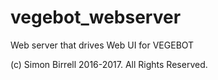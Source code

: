 # vegebot_webserver
Web server that drives Web UI for VEGEBOT


(c) Simon Birrell 2016-2017. All Rights Reserved.
